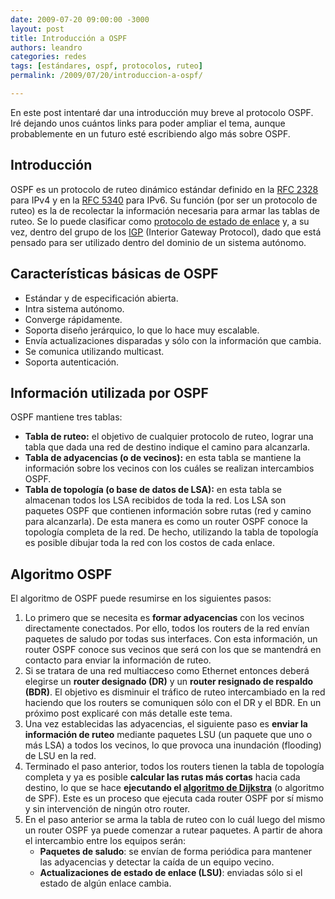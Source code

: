 ```yaml
---
date: 2009-07-20 09:00:00 -3000
layout: post
title: Introducción a OSPF
authors: leandro
categories: redes
tags: [estándares, ospf, protocolos, ruteo]
permalink: /2009/07/20/introduccion-a-ospf/

---
```


En este post intentaré dar una introducción  muy breve al protocolo OSPF. Iré
dejando unos cuántos links para poder ampliar el tema, aunque probablemente en
un futuro esté escribiendo algo más sobre OSPF. <!-- more -->

## Introducción

OSPF es un protocolo de ruteo dinámico estándar definido en la
[RFC 2328](http://www.rfc-editor.org/rfc/rfc2328.txt) para IPv4 y en la
[RFC 5340](http://www.rfc-editor.org/rfc/rfc5340.txt) para IPv6. Su función (por
ser un protocolo de ruteo) es la de recolectar la información necesaria para
armar las tablas de ruteo. Se lo puede clasificar como
[protocolo de estado de enlace](http://es.wikipedia.org/wiki/Estado_de_enlace)
y, a su vez, dentro del grupo de los [IGP](http://es.wikipedia.org/wiki/IGP)
(Interior Gateway Protocol), dado que está pensado para ser utilizado dentro del
dominio de un sistema autónomo.

## Características básicas de OSPF

* Estándar y de especificación abierta.
* Intra sistema autónomo.
* Converge rápidamente.
* Soporta diseño jerárquico, lo que lo hace muy escalable.
* Envía actualizaciones disparadas y sólo con la información que cambia.
* Se comunica utilizando multicast.
* Soporta autenticación.

## Información utilizada por OSPF

OSPF mantiene tres tablas:

* **Tabla de ruteo:** el objetivo de cualquier protocolo de ruteo, lograr una
tabla que dada una red de destino indique el camino para alcanzarla.
* **Tabla de adyacencias (o de vecinos):** en esta tabla se mantiene la
información sobre los vecinos con los cuáles se realizan intercambios OSPF.
* **Tabla de topología (o base de datos de LSA):** en esta tabla se almacenan
todos los LSA recibidos de toda la red. Los LSA son paquetes OSPF que contienen
información sobre rutas (red y camino para alcanzarla). De esta manera es como
un router OSPF conoce la topología completa de la red. De hecho, utilizando la
tabla de topología es posible dibujar toda la red con los costos de cada enlace.

## Algoritmo OSPF

El algoritmo de OSPF puede resumirse en los siguientes pasos:

1. Lo primero que se necesita es **formar adyacencias** con los vecinos
directamente conectados. Por ello, todos los routers de la red envían paquetes
de saludo por todas sus interfaces. Con esta información, un router OSPF conoce
sus vecinos que será con los que se mantendrá en contacto para enviar la
información de ruteo.
2. Si se tratara de una red multiacceso como Ethernet entonces deberá elegirse
un **router designado (DR)** y un **router resignado de respaldo (BDR)**. El
objetivo es disminuir el tráfico de ruteo intercambiado en la red haciendo que
los routers se comuniquen sólo con el DR y el BDR. En un próximo post explicaré
con más detalle este tema.
3. Una vez establecidas las adyacencias, el siguiente paso es **enviar la
información de ruteo** mediante paquetes LSU (un paquete que uno o más LSA) a
todos los vecinos, lo que provoca una inundación (flooding) de LSU en la red.
4. Terminado el paso anterior, todos los routers tienen la tabla de topología
completa y ya es posible **calcular las rutas más cortas** hacia cada destino,
lo que se hace **ejecutando el
[algoritmo de Dijkstra](http://es.wikipedia.org/wiki/Algoritmo_de_Dijkstra)**
(o algoritmo de SPF). Este es un proceso que ejecuta cada router OSPF por sí
mismo y sin intervención de ningún otro router.
5. En el paso anterior se arma la tabla de ruteo con lo cuál luego del
mismo un router OSPF ya puede comenzar a rutear paquetes. A partir de ahora el
intercambio entre los equipos serán:
   * **Paquetes de saludo**: se envían de forma periódica para mantener las
adyacencias y detectar la caída de un equipo vecino.
   * **Actualizaciones de estado de enlace (LSU)**: enviadas sólo si el estado de
algún enlace cambia.
